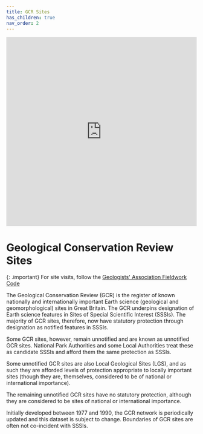 ```yaml
---
title: GCR Sites
has_children: true
nav_order: 2
---
```


<iframe allowfullscreen src="https://somersetgeology.github.io/gcr-csv/index.html" style="height:500px; width:100%; border:none;" title="Somerset GCR Sites"></iframe>
 
# Geological Conservation Review Sites

{: .important}
For site visits, follow the [Geologists' Association Fieldwork Code](https://somersetgeology.github.io/GA_geological_field_work_code.pdf)

The Geological Conservation Review (GCR) is the register of known nationally and internationally important Earth science (geological and geomorphological) sites in Great Britain. The GCR underpins designation of Earth science features in Sites of Special Scientific Interest (SSSIs). The majority of GCR sites, therefore, now have statutory protection through designation as notified features in SSSIs.

Some GCR sites, however, remain unnotified and are known as unnotified GCR sites. National Park Authorities and some Local Authorities treat these as candidate SSSIs and afford them the same protection as SSSIs.

Some unnotified GCR sites are also Local Geological Sites (LGS), and as such they are afforded levels of protection appropriate to locally important sites (though they are, themselves, considered to be of national or international importance).

The remaining unnotified GCR sites have no statutory protection, although they are considered to be sites of national or international importance.

Initially developed between 1977 and 1990, the GCR network is periodically updated and this dataset is subject to change. Boundaries of GCR sites are often not co-incident with SSSIs.
